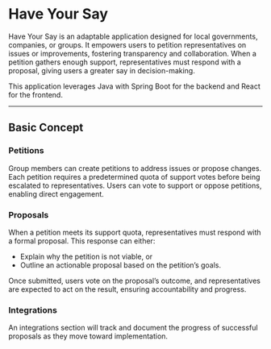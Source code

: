 # Have Your Say

Have Your Say is an adaptable application designed for local governments, companies, or groups. It empowers users to petition representatives on issues or improvements, fostering transparency and collaboration. When a petition gathers enough support, representatives must respond with a proposal, giving users a greater say in decision-making.

This application leverages Java with Spring Boot for the backend and React for the frontend.

---

## Basic Concept

### Petitions
Group members can create petitions to address issues or propose changes. Each petition requires a predetermined quota of support votes before being escalated to representatives. Users can vote to support or oppose petitions, enabling direct engagement.

### Proposals
When a petition meets its support quota, representatives must respond with a formal proposal. This response can either:
- Explain why the petition is not viable, or
- Outline an actionable proposal based on the petition’s goals.

Once submitted, users vote on the proposal’s outcome, and representatives are expected to act on the result, ensuring accountability and progress.

### Integrations
An integrations section will track and document the progress of successful proposals as they move toward implementation.
